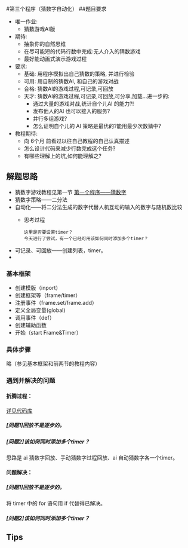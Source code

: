 #第三个程序（猜数字自动化）
##题目要求 
- 唯一作业:
    + 猜数游戏AI版
- 期待:
    + 抽象你的自然思维
    + 在尽可能短的代码行数中完成:无人介入的猜数游戏
    + 最好能动画式演示游戏过程
- 要求:
    + 基础: 用程序模拟出自己猜数的策略, 并进行检验
    + 可用: 用自制的猜数AI, 和自己的游戏对战
    + 合格: 猜数AI的游戏过程,可记录,可回放
    + 天才: 猜数AI的游戏过程,可记录,可回放,可分享,加载...进一步的:
        * 通过大量的游戏对战,统计自个儿AI 的能力?! 
        * 发布他人的AI 也可以接入的服务?
        * 并行多组游戏?
        * 怎么证明自个儿的 AI 策略是最优的?能用最少次数猜中?
- 教程期待:
    + 向 6个月 前看过以往自己教程的自己认真描述
    + 怎么设计代码来减少行数完成这个任务?
    + 有哪些理解上的坑,如何能理解之?
    
## 解题思路
* 猜数字游戏教程见第一节 [第一个程序——猜数字](file:///Users/chenfeichi/pythoncamp0/source/part2/2.md)
* 猜数字策略——二分法
* 自动化——将二分法生成的数字代替人机互动的输入的数字与随机数比较
    * 思考过程
              
          这里是否要设置timer？
          今天进行了尝试，有一个已经可用该如何同时添加多个timer？
          
* 可记录、可回放——创建列表，timer。
* 



### 基本框架
  * 创建模版（inport）
  * 创建框架等（frame/timer）
  * 注册事件（frame.set/frame.add）
  * 定义全局变量(global)
  * 调用事件（def）
  * 创建辅助函数
  * 开始（start Frame&Timer）


### 具体步骤
略（参见基本框架和前两节的教程内容）

### 遇到并解决的问题
#### 折腾过程：
[详见代码库](https://github.com/cici1989/omooc.py/blob/master/src/iippy-3.py)
##### [问题1]回放不是逐步的。
##### [问题2]该如何同时添加多个timer？
   思路是 ai 猜数字回放、手动猜数字过程回放、ai 自动猜数字各一个timer。


#### 问题解决：
##### [问题1]回放不是逐步的。
将 timer 中的 for 语句用 if 代替得已解决。
##### [问题2]该如何同时添加多个timer？

## Tips
